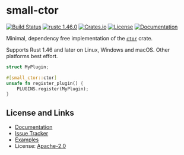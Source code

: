 # small-ctor

[![Build Status](https://github.com/mitsuhiko/small-ctor/workflows/Tests/badge.svg?branch=main)](https://github.com/mitsuhiko/small-ctor/actions?query=workflow%3ATests)
[![rustc 1.46.0](https://img.shields.io/badge/rust-1.46%2B-orange.svg)](https://img.shields.io/badge/rust-1.46%2B-orange.svg)
[![Crates.io](https://img.shields.io/crates/d/small-ctor.svg)](https://crates.io/crates/small-ctor)
[![License](https://img.shields.io/github/license/mitsuhiko/small-ctor)](https://github.com/mitsuhiko/small-ctor/blob/main/LICENSE)
[![Documentation](https://docs.rs/small_ctor/badge.svg)](https://docs.rs/small_ctor)

Minimal, dependency free implementation of the [`ctor`](https://crates.io/crates/ctor) crate.

Supports Rust 1.46 and later on Linux, Windows and macOS.  Other platforms best effort.

```rust
struct MyPlugin;

#[small_ctor::ctor]
unsafe fn register_plugin() {
    PLUGINS.register(MyPlugin);
}
```

## License and Links

- [Documentation](https://docs.rs/small_ctor/)
- [Issue Tracker](https://github.com/mitsuhiko/small-ctor/issues)
- [Examples](https://github.com/mitsuhiko/small-ctor/tree/main/examples)
- License: [Apache-2.0](https://github.com/mitsuhiko/small-ctor/blob/main/LICENSE)

